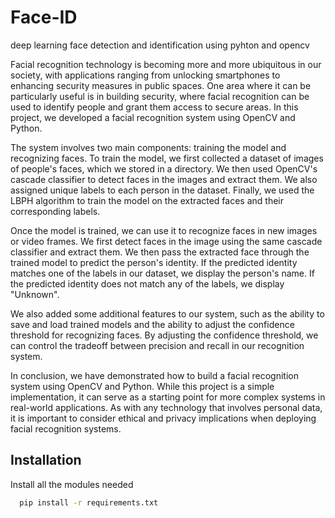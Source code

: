 # Face-ID
deep learning face detection and identification using pyhton and opencv


Facial recognition technology is becoming more and more ubiquitous in our society, with applications ranging from unlocking smartphones to enhancing security measures in public spaces. One area where it can be particularly useful is in building security, where facial recognition can be used to identify people and grant them access to secure areas. In this project, we developed a facial recognition system using OpenCV and Python.

The system involves two main components: training the model and recognizing faces. To train the model, we first collected a dataset of images of people's faces, which we stored in a directory. We then used OpenCV's cascade classifier to detect faces in the images and extract them. We also assigned unique labels to each person in the dataset. Finally, we used the LBPH algorithm to train the model on the extracted faces and their corresponding labels.

Once the model is trained, we can use it to recognize faces in new images or video frames. We first detect faces in the image using the same cascade classifier and extract them. We then pass the extracted face through the trained model to predict the person's identity. If the predicted identity matches one of the labels in our dataset, we display the person's name. If the predicted identity does not match any of the labels, we display "Unknown".

We also added some additional features to our system, such as the ability to save and load trained models and the ability to adjust the confidence threshold for recognizing faces. By adjusting the confidence threshold, we can control the tradeoff between precision and recall in our recognition system.

In conclusion, we have demonstrated how to build a facial recognition system using OpenCV and Python. While this project is a simple implementation, it can serve as a starting point for more complex systems in real-world applications. As with any technology that involves personal data, it is important to consider ethical and privacy implications when deploying facial recognition systems.


## Installation

Install all the modules needed 

```bash
  pip install -r requirements.txt
```
    
